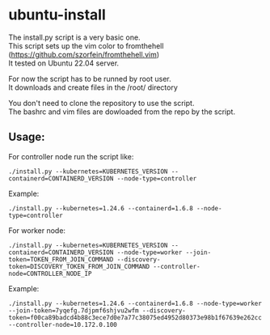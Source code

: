 # ubuntu-install

The install.py script is a very basic one.  
This script sets up the vim color to fromthehell (https://github.com/szorfein/fromthehell.vim)  
It tested on Ubuntu 22.04 server.

For now the script has to be runned by root user.  
It downloads and create files in the /root/ directory

You don't need to clone the repository to use the script.  
The bashrc and vim files are dowloaded from the repo by the script.

## Usage:

For controller node run the script like:

```
./install.py --kubernetes=KUBERNETES_VERSION --containerd=CONTAINERD_VERSION --node-type=controller
```

Example:

```
./install.py --kubernetes=1.24.6 --containerd=1.6.8 --node-type=controller
```

For worker node:

```
./install.py --kubernetes=KUBERNETES_VERSION --containerd=CONTAINERD_VERSION --node-type=worker --join-token=TOKEN_FROM_JOIN_COMMAND --discovery-token=DISCOVERY_TOKEN_FROM_JOIN_COMMAND --controller-node=CONTROLLER_NODE_IP
```

Example:

```
./install.py --kubernetes=1.24.6 --containerd=1.6.8 --node-type=worker --join-token=7yqefg.7djpmf6shjvu2wfm --discovery-token=f00ca89badcd4b88c3ece7d0e7a77c38075ed4952d80373e98b1f67639e262cc --controller-node=10.172.0.100
```
